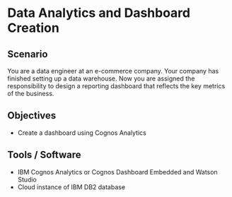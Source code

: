 # Data Analytics and Dashboard Creation <br/>

## Scenario <br/>
You are a data engineer at an e-commerce company. Your company has finished setting up a data warehouse. Now you are assigned the responsibility to design a reporting dashboard that reflects the key metrics of the business. <br/>

## Objectives <br/>
* Create a dashboard using Cognos Analytics

## Tools / Software <br/>
* IBM Cognos Analytics or Cognos Dashboard Embedded and Watson Studio
* Cloud instance of IBM DB2 database

